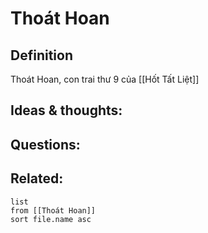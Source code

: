 # Thoát Hoan

## Definition
Thoát Hoan, con trai thư 9 của [[Hốt Tất Liệt]]

## Ideas & thoughts:


## Questions:


## Related:
```dataview
list
from [[Thoát Hoan]]
sort file.name asc
```